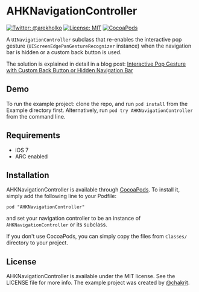 # AHKNavigationController
[![Twitter: @arekholko](https://img.shields.io/badge/contact-@arekholko-red.svg?style=flat)](https://twitter.com/arekholko)
[![License: MIT](https://img.shields.io/badge/license-MIT-red.svg?style=flat)](https://github.com/fastred/AHKNavigationController/blob/master/LICENSE)
[![CocoaPods](https://img.shields.io/cocoapods/v/AHKNavigationController.svg?style=flat)](https://github.com/fastred/AHKNavigationController)


A `UINavigationController` subclass that re-enables the interactive pop gesture (`UIScreenEdgePanGestureRecognizer` instance) when the navigation bar is hidden or a custom back button is used.

The solution is explained in detail in a blog post:
[Interactive Pop Gesture with Custom Back Button or Hidden Navigation Bar][0]

## Demo

To run the example project: clone the repo, and run `pod install` from the Example directory first. Alternatively, run `pod try AHKNavigationController` from the command line.

## Requirements

 * iOS 7
 * ARC enabled

## Installation

AHKNavigationController is available through [CocoaPods](http://cocoapods.org). To install
it, simply add the following line to your Podfile:

    pod "AHKNavigationController"

and set your navigation controller to be an instance of `AHKNavigationController` or its subclass.

If you don't use CocoaPods, you can simply copy the files from `Classes/` directory to your project.

## License

AHKNavigationController is available under the MIT license. See the LICENSE file for more info. The example project was created by [@chakrit](https://github.com/chakrit).


[0]: http://holko.pl/ios/2014/04/06/interactive-pop-gesture/
